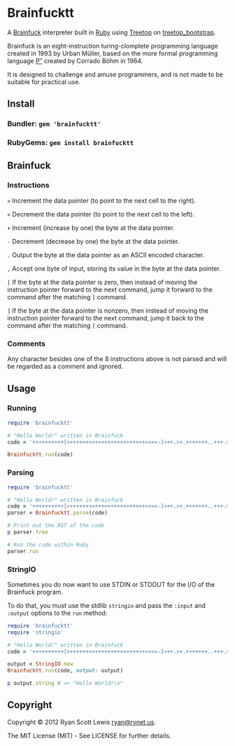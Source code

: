 # Brainfucktt

A [Brainfuck][brainfuck] interpreter built in [Ruby][ruby] using [Treetop][treetop] on [treetop_bootstrap][treetop_bootstrap].

Brainfuck is an eight-instruction turing-clomplete programming language created in 1993
by Urban Müller, based on the more formal programming language [P′′][p''] created by Corrado
Böhm in 1964.

It is designed to challenge and amuse programmers, and is not made to be suitable for 
practical use.

## Install

### Bundler: `gem 'brainfucktt'`

### RubyGems: `gem install brainfucktt`

## Brainfuck

### Instructions

`>` Increment the data pointer (to point to the next cell to the right).

`<` Decrement the data pointer (to point to the next cell to the left).

`+` Increment (increase by one) the byte at the data pointer.

`-` Decrement (decrease by one) the byte at the data pointer.

`.` Output the byte at the data pointer as an ASCII encoded character.

`,` Accept one byte of input, storing its value in the byte at the data pointer.

`[` If the byte at the data pointer is zero, then instead of moving the instruction pointer forward to the next command, jump it forward to the command after the matching `]` command.

`]` If the byte at the data pointer is nonzero, then instead of moving the instruction pointer forward to the next command, jump it back to the command after the matching `[` command.

### Comments

Any character besides one of the 8 instructions above is not parsed and will be regarded as a comment and ignored.

## Usage

### Running

```ruby
require 'brainfucktt'

# "Hello World!" written in Brainfuck
code = '++++++++++[>+++++++>++++++++++>+++>+<<<<-]>++.>+.+++++++..+++.>++.<<+++++++++++++++.>.+++.------.--------.>+.>.'

Brainfucktt.run(code)
```

### Parsing

```ruby
require 'brainfucktt'

# "Hello World!" written in Brainfuck
code = '++++++++++[>+++++++>++++++++++>+++>+<<<<-]>++.>+.+++++++..+++.>++.<<+++++++++++++++.>.+++.------.--------.>+.>.'
parser = Brainfucktt.parse(code)

# Print out the AST of the code
p parser.tree

# Run the code within Ruby
parser.run
```

### StringIO

Sometimes you do now want to use STDIN or STDOUT for the I/O of the Brainfuck program.

To do that, you must use the stdlib `stringio` and pass the `:input` and `:output` options to the `run` method:

```ruby
require 'brainfucktt'
require 'stringio'

# "Hello World!" written in Brainfuck
code = '++++++++++[>+++++++>++++++++++>+++>+<<<<-]>++.>+.+++++++..+++.>++.<<+++++++++++++++.>.+++.------.--------.>+.>.'

output = StringIO.new
Brainfucktt.run(code, output: output)

p output.string # => "Hello World!\n"
```

## Copyright

Copyright © 2012 Ryan Scott Lewis <ryan@rynet.us>.

The MIT License (MIT) - See LICENSE for further details.

[brainfuck]: http://www.muppetlabs.com/~breadbox/bf/
[ruby]: http://ruby-lang.org
[treetop]: http://treetop.rubyforge.org
[p'']: http://en.wikipedia.org/wiki/P%E2%80%B2%E2%80%B2
[treetop_bootstrap]: https://github.com/RyanScottLewis/treetop_bootstrap